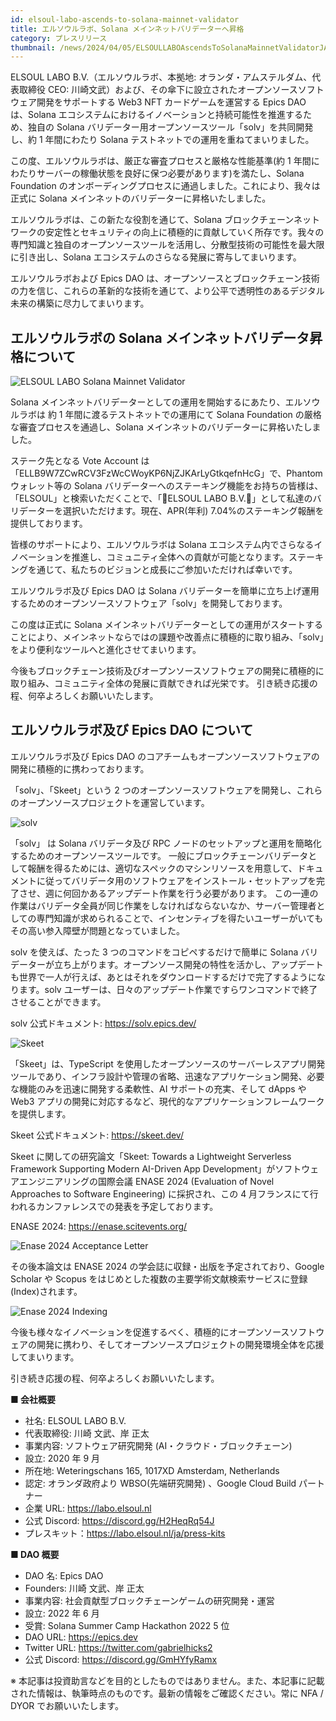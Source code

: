 ```yaml
---
id: elsoul-labo-ascends-to-solana-mainnet-validator
title: エルソウルラボ、Solana メインネットバリデーターへ昇格
category: プレスリリース
thumbnail: /news/2024/04/05/ELSOULLABOAscendsToSolanaMainnetValidatorJA.jpg
---
```


ELSOUL LABO B.V.（エルソウルラボ、本拠地: オランダ・アムステルダム、代表取締役 CEO: 川崎文武）および、その傘下に設立されたオープンソースソフトウェア開発をサポートする Web3 NFT カードゲームを運営する Epics DAO は、Solana エコシステムにおけるイノベーションと持続可能性を推進するため、独自の Solana バリデーター用オープンソースツール「solv」を共同開発し、約 1 年間にわたり Solana テストネットでの運用を重ねてまいりました。

この度、エルソウルラボは、厳正な審査プロセスと厳格な性能基準(約 1 年間にわたりサーバーの稼働状態を良好に保つ必要があります)を満たし、Solana Foundation のオンボーディングプロセスに通過しました。これにより、我々は正式に Solana メインネットのバリデーターに昇格いたしました。

エルソウルラボは、この新たな役割を通じて、Solana ブロックチェーンネットワークの安定性とセキュリティの向上に積極的に貢献していく所存です。我々の専門知識と独自のオープンソースツールを活用し、分散型技術の可能性を最大限に引き出し、Solana エコシステムのさらなる発展に寄与してまいります。

エルソウルラボおよび Epics DAO は、オープンソースとブロックチェーン技術の力を信じ、これらの革新的な技術を通じて、より公平で透明性のあるデジタル未来の構築に尽力してまいります。

## エルソウルラボの Solana メインネットバリデータ昇格について

![ELSOUL LABO Solana Mainnet Validator](/news/2024/04/05/ELSOULLABOSolanaMainnetValidator.jpg)

Solana メインネットバリデーターとしての運用を開始するにあたり、エルソウルラボは 約 1 年間に渡るテストネットでの運用にて Solana Foundation の厳格な審査プロセスを通過し、Solana メインネットのバリデーターに昇格いたしました。

ステーク先となる Vote Account は「ELLB9W7ZCwRCV3FzWcCWoyKP6NjZJKArLyGtkqefnHcG」で、Phantom ウォレット等の Solana バリデーターへのステーキング機能をお持ちの皆様は、「ELSOUL」と検索いただくことで、「🚀ELSOUL LABO B.V.🚀」として私達のバリデーターを選択いただけます。現在、APR(年利) 7.04%のステーキング報酬を提供しております。

皆様のサポートにより、エルソウルラボは Solana エコシステム内でさらなるイノベーションを推進し、コミュニティ全体への貢献が可能となります。ステーキングを通じて、私たちのビジョンと成長にご参加いただければ幸いです。

エルソウルラボ及び Epics DAO は Solana バリデーターを簡単に立ち上げ運用するためのオープンソースソフトウェア「solv」を開発しております。

この度は正式に Solana メインネットバリデーターとしての運用がスタートすることにより、メインネットならではの課題や改善点に積極的に取り組み、「solv」をより便利なツールへと進化させてまいります。

今後もブロックチェーン技術及びオープンソースソフトウェアの開発に積極的に取り組み、コミュニティ全体の発展に貢献できれば光栄です。
引き続き応援の程、何卒よろしくお願いいたします。

## エルソウルラボ及び Epics DAO について

エルソウルラボ及び Epics DAO のコアチームもオープンソースソフトウェアの開発に積極的に携わっております。

「solv」、「Skeet」という 2 つのオープンソースソフトウェアを開発し、これらのオープンソースプロジェクトを運営しています。

![solv](/news/2024/03/12/solvJA.jpg)

「solv」 は Solana バリデータ及び RPC ノードのセットアップと運用を簡略化するためのオープンソースツールです。
一般にブロックチェーンバリデータとして報酬を得るためには、適切なスペックのマシンリソースを用意して、ドキュメントに従ってバリデータ用のソフトウェアをインストール・セットアップを完了させ、週に何回かあるアップデート作業を行う必要があります。
この一連の作業はバリデータ全員が同じ作業をしなければならないなか、サーバー管理者としての専門知識が求められることで、インセンティブを得たいユーザーがいてもその高い参入障壁が問題となっていました。

solv を使えば、たった 3 つのコマンドをコピペするだけで簡単に Solana バリデーターが立ち上がります。オープンソース開発の特性を活かし、アップデートも世界で一人が行えば、あとはそれをダウンロードするだけで完了するようになります。solv ユーザーは、日々のアップデート作業ですらワンコマンドで終了させることができます。

solv 公式ドキュメント: https://solv.epics.dev/

![Skeet](/news/2024/03/12/SkeetV2JA.jpg)

「Skeet」は、TypeScript を使用したオープンソースのサーバーレスアプリ開発ツールであり、インフラ設計や管理の省略、迅速なアプリケーション開発、必要な機能のみを迅速に開発する柔軟性、AI サポートの充実、そして dApps や Web3 アプリの開発に対応するなど、現代的なアプリケーションフレームワークを提供します。

Skeet 公式ドキュメント: https://skeet.dev/

Skeet に関しての研究論文「Skeet: Towards a Lightweight Serverless Framework Supporting Modern AI-Driven App Development」がソフトウェアエンジニアリングの国際会議 ENASE 2024 (Evaluation of Novel Approaches to Software Engineering) に採択され、この 4 月フランスにて行われるカンファレンスでの発表を予定しております。

ENASE 2024: https://enase.scitevents.org/

![Enase 2024 Acceptance Letter](/news/2024/03/12/AcceptanceLetter.jpg)

その後本論文は ENASE 2024 の学会誌に収録・出版を予定されており、Google Scholar や Scopus をはじめとした複数の主要学術文献検索サービスに登録(Index)されます。

![Enase 2024 Indexing](/news/2024/03/12/SkeetENASEIndexing.jpg)

今後も様々なイノベーションを促進するべく、積極的にオープンソースソフトウェアの開発に携わり、そしてオープンソースプロジェクトの開発環境全体を応援してまいります。

引き続き応援の程、何卒よろしくお願いいたします。

**■ 会社概要**

- 社名: ELSOUL LABO B.V.
- 代表取締役: 川崎 文武、岸 正太
- 事業内容: ソフトウェア研究開発 (AI・クラウド・ブロックチェーン)
- 設立: 2020 年 9 月
- 所在地: Weteringschans 165, 1017XD Amsterdam, Netherlands
- 認定: オランダ政府より WBSO(先端研究開発) 、Google Cloud Build パートナー
- 企業 URL: https://labo.elsoul.nl
- 公式 Discord: https://discord.gg/H2HeqRq54J
- プレスキット：https://labo.elsoul.nl/ja/press-kits

**■ DAO 概要**

- DAO 名: Epics DAO
- Founders: 川崎 文武、岸 正太
- 事業内容: 社会貢献型ブロックチェーンゲームの研究開発・運営
- 設立: 2022 年 6 月
- 受賞: Solana Summer Camp Hackathon 2022 5 位
- DAO URL: https://epics.dev
- Twitter URL: https://twitter.com/gabrielhicks2
- 公式 Discord: https://discord.gg/GmHYfyRamx

※ 本記事は投資助言などを目的としたものではありません。また、本記事に記載された情報は、執筆時点のものです。最新の情報をご確認ください。常に NFA / DYOR でお願いいたします。
